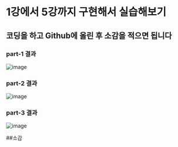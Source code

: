 # 1강에서 5강까지 구현해서 실습해보기

##  코딩을 하고 Github에 올린 후 소감을 적으면 됩니다

### part-1 결과
![image](https://github.com/JunYoung0404/aigraphics/assets/50895748/e7a4954f-a5e7-49ce-8fc9-e49345c8c67f)

### part-2 결과
![image](https://github.com/JunYoung0404/aigraphics/assets/50895748/36b817e2-4173-47da-b52b-4cc017373cbb)

### part-3 결과
![image](https://github.com/JunYoung0404/aigraphics/assets/50895748/3f66895b-a9e3-4da0-8093-5d9ffd65fb42)


##소감
